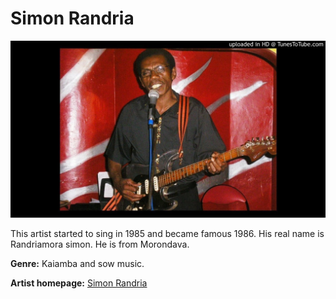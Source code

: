 # Simon Randria

![Simon Randria](simon-randria.jpg)

This artist started to sing in 1985 and became famous 1986. His real name is Randriamora simon. He is from Morondava.

**Genre:** Kaiamba and sow music.

**Artist homepage:** [Simon Randria](https://web.facebook.com/simon.randria.140?_rdc=1&_rdr)
